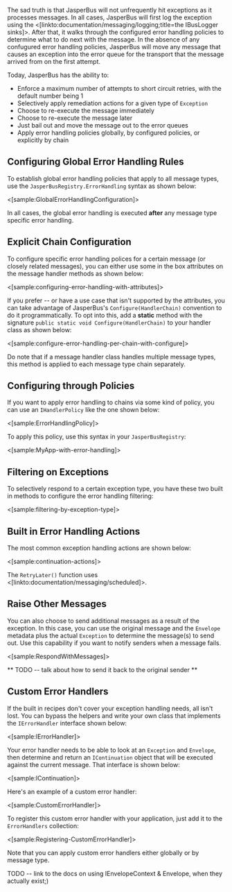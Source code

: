 <!--title: Error Handling-->


The sad truth is that JasperBus will not unfrequently hit exceptions as it processes messages. In all cases, JasperBus will first log the exception using the <[linkto:documentation/messaging/logging;title=the IBusLogger sinks]>. After that, it walks through the configured error handling policies to
determine what to do next with the message. In the absence of any confugured error handling policies,
JasperBus will move any message that causes an exception into the error queue for the
transport that the message arrived from on the first attempt.

Today, JasperBus has the ability to:

* Enforce a maximum number of attempts to short circuit retries, with the default number being 1
* Selectively apply remediation actions for a given type of `Exception`
* Choose to re-execute the message immediately
* Choose to re-execute the message later
* Just bail out and move the message out to the error queues
* Apply error handling policies globally, by configured policies, or explicitly by chain


## Configuring Global Error Handling Rules

To establish global error handling policies that apply to all message types, use the
`JasperBusRegistry.ErrorHandling` syntax as shown below:

<[sample:GlobalErrorHandlingConfiguration]>

In all cases, the global error handling is executed **after** any message type specific error handling.


## Explicit Chain Configuration

To configure specific error handling polices for a certain message (or closely related messages),
you can either use some in the box attributes on the message handler methods as shown below:

<[sample:configuring-error-handling-with-attributes]>

If you prefer -- or have a use case that isn't supported by the attributes, you can take advantage of
JasperBus's `Configure(HandlerChain)` convention to do it programmatically. To opt into this, add
a **static** method with the signature `public static void Configure(HandlerChain)` to your handler class
as shown below:

<[sample:configure-error-handling-per-chain-with-configure]>

Do note that if a message handler class handles multiple message types, this method is applied to each
message type chain separately.


## Configuring through Policies

If you want to apply error handling to chains via some kind of policy, you can use an `IHandlerPolicy`
like the one shown below:

<[sample:ErrorHandlingPolicy]>

To apply this policy, use this syntax in your `JasperBusRegistry`:

<[sample:MyApp-with-error-handling]>

## Filtering on Exceptions

To selectively respond to a certain exception type, you have these two built in methods to configure
the error handling filtering:

<[sample:filtering-by-exception-type]>

## Built in Error Handling Actions


The most common exception handling actions are shown below:

<[sample:continuation-actions]>

The `RetryLater()` function uses <[linkto:documentation/messaging/scheduled]>.


## Raise Other Messages

You can also choose to send additional messages as a result of the exception. In this case, you can
use the original message and the `Envelope` metadata plus the actual `Exception` to determine the
message(s) to send out. Use this capability if you want to notify senders when a message fails.

<[sample:RespondWithMessages]>

** TODO -- talk about how to send it back to the original sender **

## Custom Error Handlers

If the built in recipes don't cover your exception handling needs, all isn't lost. You can bypass
the helpers and write your own class that implements the `IErrorHandler` interface shown below:

<[sample:IErrorHandler]>

Your error handler needs to be able to look at an `Exception` and `Envelope`, then determine and return
an `IContinuation` object that will be executed against the current message. That interface is shown below:

<[sample:IContinuation]>

Here's an example of a custom error handler:

<[sample:CustomErrorHandler]>

To register this custom error handler with your application, just add it to the `ErrorHandlers` collection:

<[sample:Registering-CustomErrorHandler]>

Note that you can apply custom error handlers either globally or by message type.

TODO -- link to the docs on using IEnvelopeContext & Envelope, when they actually exist;)
